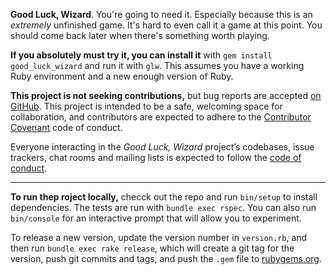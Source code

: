 **Good Luck, Wizard**. You're going to need it. Especially because this is an
_extremely_ unfinished game. It's hard to even call it a game at this point. You
should come back later when there's something worth playing.

**If you absolutely must try it, you can install it** with `gem install
good_luck_wizard` and run it with `glw`. This assumes you have a working Ruby
environment and a new enough version of Ruby.

**This project is not seeking contributions,** but bug reports are accepted [on
GitHub](https://github.com/jarednorman/good_luck_wizard). This project is
intended to be a safe, welcoming space for collaboration, and contributors are
expected to adhere to the [Contributor
Covenant](http://contributor-covenant.org) code of conduct.

Everyone interacting in the _Good Luck, Wizard_ project’s codebases, issue
trackers, chat rooms and mailing lists is expected to follow the [code of
conduct](https://github.com/jarednorman/good_luck_wizard/blob/master/CODE_OF_CONDUCT.md).

---

**To run thep roject locally,** checck out the repo and run `bin/setup` to
install dependencies. The tests are run with `bundle exec rspec`. You can also
run `bin/console` for an interactive prompt that will allow you to experiment.

To release a new version, update the version number in `version.rb`, and then
run `bundle exec rake release`, which will create a git tag for the version,
push git commits and tags, and push the `.gem` file to
[rubygems.org](https://rubygems.org).
